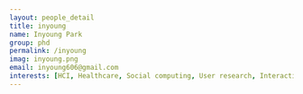 ```yaml
---
layout: people_detail
title: inyoung
name: Inyoung Park
group: phd
permalink: /inyoung
imag: inyoung.png
email: inyoung606@gmail.com
interests: [HCI, Healthcare, Social computing, User research, Interactive videos]
---
```

